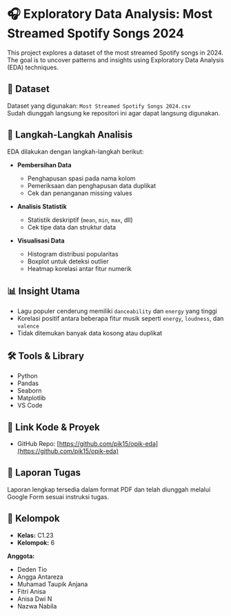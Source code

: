 # 🎧 Exploratory Data Analysis: Most Streamed Spotify Songs 2024

This project explores a dataset of the most streamed Spotify songs in 2024. The goal is to uncover patterns and insights using Exploratory Data Analysis (EDA) techniques.

## 📁 Dataset
Dataset yang digunakan: `Most Streamed Spotify Songs 2024.csv`  
Sudah diunggah langsung ke repositori ini agar dapat langsung digunakan.

## 🧪 Langkah-Langkah Analisis
EDA dilakukan dengan langkah-langkah berikut:

- **Pembersihan Data**
  - Penghapusan spasi pada nama kolom
  - Pemeriksaan dan penghapusan data duplikat
  - Cek dan penanganan missing values

- **Analisis Statistik**
  - Statistik deskriptif (`mean`, `min`, `max`, dll)
  - Cek tipe data dan struktur data

- **Visualisasi Data**
  - Histogram distribusi popularitas
  - Boxplot untuk deteksi outlier
  - Heatmap korelasi antar fitur numerik

## 📊 Insight Utama
- Lagu populer cenderung memiliki `danceability` dan `energy` yang tinggi
- Korelasi positif antara beberapa fitur musik seperti `energy`, `loudness`, dan `valence`
- Tidak ditemukan banyak data kosong atau duplikat

## 🛠️ Tools & Library
- Python
- Pandas
- Seaborn
- Matplotlib
- VS Code

## 🔗 Link Kode & Proyek
- GitHub Repo: [https://github.com/pik15/opik-eda](https://github.com/pik15/opik-eda)

## 📄 Laporan Tugas
Laporan lengkap tersedia dalam format PDF dan telah diunggah melalui Google Form sesuai instruksi tugas.

## 👥 Kelompok
- **Kelas:** C1.23
- **Kelompok:** 6

**Anggota:**
- Deden Tio
- Angga Antareza
- Muhamad Taupik Anjana
- Fitri Anisa
- Anisa Dwi N
- Nazwa Nabila
